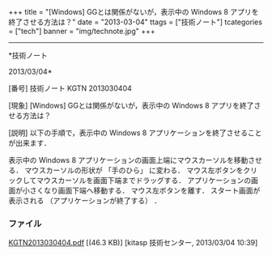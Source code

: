 ﻿+++
title = "[Windows] GGとは関係がないが，表示中の Windows 8 アプリを終了させる方法は？"
date = "2013-03-04"
ttags = ["技術ノート"]
tcategories = ["tech"]
banner = "img/technote.jpg"
+++

-----------------------------------------------------------------------------------------------------------------------------

*技術ノート

2013/03/04*


[番号]
技術ノート KGTN 2013030404

[現象]
[Windows] GGとは関係がないが，表示中の Windows 8
アプリを終了させる方法は？

[説明]
以下の手順で，表示中の Windows 8
アプリケーションを終了させることが出来ます．

表示中の Windows 8
アプリケーションの画面上端にマウスカーソルを移動させる．
マウスカーソルの形状が 「手のひら」 に変わる．
マウス左ボタンをクリックしてマウスカーソルを画面下端までドラッグする．
アプリケーションの画面が小さくなり画面下端へ移動する．
マウス左ボタンを離す．
スタート画面が表示される （アプリケーションが終了する） ．


### ファイル

 
 


[KGTN2013030404.pdf](http://techreport.kitasp.net/attachments/download/1248/KGTN2013030404.pdf)
 [(46.3 KB)] [kitasp 技術センター, 2013/03/04
10:39]


 


 

